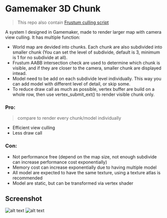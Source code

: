 # Gamemaker 3D Chunk

> This repo also contain [Frustum culling script](https://github.com/callmeEthan/Gamemaker_frustum_culling)

A system I designed in Gamemaker, made to render larger map with camera view culling. It has multiple function:

- World map are devided into chunks. Each chunk are also subdivided into smaller chunk (You can set the level of subdivide, default is 3, minimum is 1 for no subdivide at all).  
- Frustum AABB intersection check are used to determine which chunk is visible, and if they are closer to the camera, smaller chunk are displayed intead.
- Model need to be add on each subdivide level individually. This way you can add model with different level of detail, or skip some.
- To reduce draw call as much as possible, vertex buffer are build on a whole row, then use vertex_submit_ext() to render visible chunk only.
### Pro:
> compare to render every chunk/model individually

- Efficient view culling
- Less draw call

### Con:

- Not performance free (depend on the map size, not enough subdivide can increase performance cost exponentially)
- Memory cost can increase exponentially due to having multiple model
- All model are expected to have the same texture, using a texture atlas is recommended
- Model are static, but can be transformed via vertex shader

## Screenshot
![alt text](https://github.com/callmeEthan/Gamemaker_3Dchunk_culling/blob/main/README/preview_1.gif?raw=true)
![alt text](https://github.com/callmeEthan/Gamemaker_3Dchunk_culling/blob/main/README/preview_2.gif?raw=true)
